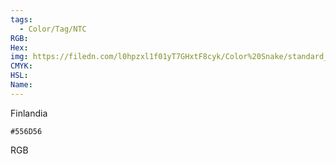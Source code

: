 ```yaml
---
tags:
  - Color/Tag/NTC
RGB:
Hex:
img: https://filedn.com/l0hpzxl1f01yT7GHxtF8cyk/Color%20Snake/standard_csv_to_svg/%23/556D56.svg
CMYK:
HSL:
Name:
---
```

Finlandia
```palette
#556D56
```
RGB
